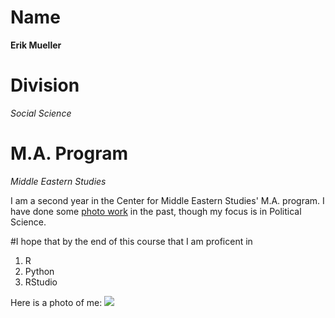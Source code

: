 # Name
**Erik Mueller**

# Division
*Social Science*

# M.A. Program
*Middle Eastern Studies*

I am a second year in the Center for Middle Eastern Studies' M.A. program. I have done some [photo work](https://erikemueller.format.com) in the past, though my focus is in Political Science.

#I hope that by the end of this course that I am proficent in
1. R
2. Python
3. RStudio

Here is a photo of me: ![](https://scontent-ort2-1.xx.fbcdn.net/v/t1.0-9/17458440_756480917848725_8953953821796378913_n.jpg?oh=af452fc75fe6710a748929651739a476&oe=5A80289B)